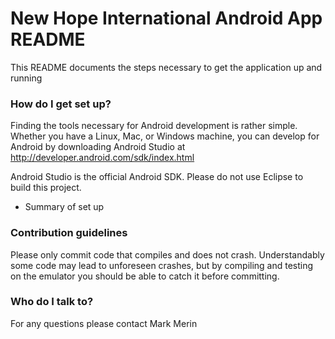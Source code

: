 # New Hope International Android App README #

This README documents the steps  necessary to get the application up and running

### How do I get set up? ###

Finding the tools necessary for Android development is rather simple. Whether you have a Linux, Mac, or Windows machine, you can develop for Android by downloading Android Studio at http://developer.android.com/sdk/index.html

Android Studio is the official Android SDK. Please do not use Eclipse to build this project. 

* Summary of set up


### Contribution guidelines ###

Please only commit code that compiles and does not crash. Understandably some code may lead to unforeseen crashes, but by compiling and testing on the emulator you should be able to catch it before committing. 

### Who do I talk to? ###
For any questions please contact Mark Merin